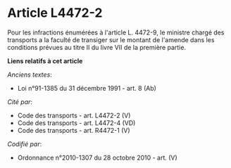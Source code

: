 # Article L4472-2

Pour les infractions énumérées à l'article L. 4472-9, le ministre chargé des transports a la faculté de transiger sur le
montant de l'amende dans les conditions prévues au titre II du livre VII de la première partie.

**Liens relatifs à cet article**

_Anciens textes_:

  - Loi n°91-1385 du 31 décembre 1991 - art. 8 (Ab)

_Cité par_:

  - Code des transports - art. L4472-2 (V)
  - Code des transports - art. L4472-4 (VD)
  - Code des transports - art. R4472-1 (V)

_Codifié par_:

  - Ordonnance n°2010-1307 du 28 octobre 2010 - art. (V)
